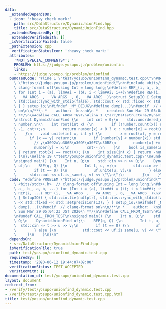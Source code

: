 ```yaml
---
data:
  _extendedDependsOn:
  - icon: ':heavy_check_mark:'
    path: src/DataStructure/DynamicUnionFind.hpp
    title: src/DataStructure/DynamicUnionFind.hpp
  _extendedRequiredBy: []
  _extendedVerifiedWith: []
  _isVerificationFailed: false
  _pathExtension: cpp
  _verificationStatusIcon: ':heavy_check_mark:'
  attributes:
    '*NOT_SPECIAL_COMMENTS*': ''
    PROBLEM: https://judge.yosupo.jp/problem/unionfind
    links:
    - https://judge.yosupo.jp/problem/unionfind
  bundledCode: "#line 1 \"test/yosupo/unionfind_dynamic.test.cpp\"\n#define PROBLEM\
    \ \"https://judge.yosupo.jp/problem/unionfind\"\n\n#include <bits/stdc++.h>  //\
    \ clang-format off\nusing Int = long long;\n#define REP_(i, a_, b_, a, b, ...)\
    \ for (Int i = (a), lim##i = (b); i < lim##i; i++)\n#define REP(i, ...) REP_(i,\
    \ __VA_ARGS__, __VA_ARGS__, 0, __VA_ARGS__)\nstruct SetupIO { SetupIO() { std::cin.tie(nullptr),\
    \ std::ios::sync_with_stdio(false), std::cout << std::fixed << std::setprecision(13);\
    \ } } setup_io;\n#ifndef _MY_DEBUG\n#define dump(...)\n#endif  // clang-format\
    \ on\n\n/**\n *    author:  knshnb\n *    created: Sun Mar 29 05:04:23 JST 2020\n\
    \ **/\n\n#define CALL_FROM_TEST\n#line 1 \"src/DataStructure/DynamicUnionFind.hpp\"\
    \nstruct DynamicUnionFind {\n    int cnt = 0;\n    std::unordered_map<int, int>\
    \ number;\n\n    int root(int x) {\n        if (!number.count(x)) number[x] =\
    \ -1, cnt++;\n        return number[x] < 0 ? x : number[x] = root(number[x]);\n\
    \    }\n    void unite(int x, int y) {\n        x = root(x), y = root(y);\n  \
    \      if (x == y) return;\n        if (number[y] < number[x]) std::swap(x, y);\n\
    \        // y\u3092x\u306B\u30DE\u30FC\u30B8\n        number[x] += number[y];\n\
    \        number[y] = x;\n        cnt--;\n    }\n    bool is_same(int x, int y)\
    \ { return root(x) == root(y); }\n    int size(int x) { return -number[root(x)];\
    \ }\n};\n#line 19 \"test/yosupo/unionfind_dynamic.test.cpp\"\n#undef CALL_FROM_TEST\n\
    \nsigned main() {\n    Int n, Q;\n    std::cin >> n >> Q;\n    DynamicUnionFind\
    \ uf;\n    REP(q, Q) {\n        Int t, u, v;\n        std::cin >> t >> u >> v;\n\
    \        if (t == 0) {\n            uf.unite(u, v);\n        } else {\n      \
    \      std::cout << uf.is_same(u, v) << \"\\n\";\n        }\n    }\n}\n"
  code: "#define PROBLEM \"https://judge.yosupo.jp/problem/unionfind\"\n\n#include\
    \ <bits/stdc++.h>  // clang-format off\nusing Int = long long;\n#define REP_(i,\
    \ a_, b_, a, b, ...) for (Int i = (a), lim##i = (b); i < lim##i; i++)\n#define\
    \ REP(i, ...) REP_(i, __VA_ARGS__, __VA_ARGS__, 0, __VA_ARGS__)\nstruct SetupIO\
    \ { SetupIO() { std::cin.tie(nullptr), std::ios::sync_with_stdio(false), std::cout\
    \ << std::fixed << std::setprecision(13); } } setup_io;\n#ifndef _MY_DEBUG\n#define\
    \ dump(...)\n#endif  // clang-format on\n\n/**\n *    author:  knshnb\n *    created:\
    \ Sun Mar 29 05:04:23 JST 2020\n **/\n\n#define CALL_FROM_TEST\n#include \"../../src/DataStructure/DynamicUnionFind.hpp\"\
    \n#undef CALL_FROM_TEST\n\nsigned main() {\n    Int n, Q;\n    std::cin >> n >>\
    \ Q;\n    DynamicUnionFind uf;\n    REP(q, Q) {\n        Int t, u, v;\n      \
    \  std::cin >> t >> u >> v;\n        if (t == 0) {\n            uf.unite(u, v);\n\
    \        } else {\n            std::cout << uf.is_same(u, v) << \"\\n\";\n   \
    \     }\n    }\n}\n"
  dependsOn:
  - src/DataStructure/DynamicUnionFind.hpp
  isVerificationFile: true
  path: test/yosupo/unionfind_dynamic.test.cpp
  requiredBy: []
  timestamp: '2020-06-12 19:44:07+09:00'
  verificationStatus: TEST_ACCEPTED
  verifiedWith: []
documentation_of: test/yosupo/unionfind_dynamic.test.cpp
layout: document
redirect_from:
- /verify/test/yosupo/unionfind_dynamic.test.cpp
- /verify/test/yosupo/unionfind_dynamic.test.cpp.html
title: test/yosupo/unionfind_dynamic.test.cpp
---
```

